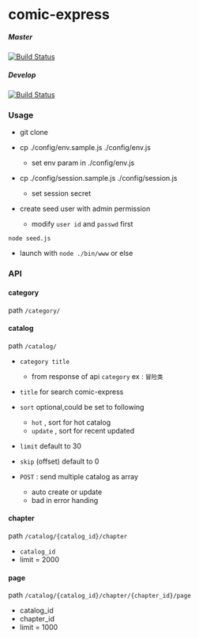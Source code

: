 comic-express
===

##### Master

[![Build Status](https://travis-ci.org/vivalalova/comic-express.svg?branch=master)](https://travis-ci.org/vivalalova/comic-express/)

##### Develop
[![Build Status](https://travis-ci.org/vivalalova/comic-express.svg?branch=develop)](https://travis-ci.org/vivalalova/comic-express/)


### Usage

* git clone
* cp ./config/env.sample.js ./config/env.js
	* set env param in ./config/env.js
* cp ./config/session.sample.js ./config/session.js
	* set session secret

* create seed user with admin permission
	* modify `user id` and `passwd` first
```
node seed.js
```


* launch with `node ./bin/www` or else



### API

#### category

path `/category/`

#### catalog

path `/catalog/`

* `category title`
	* from response of api `category` ex : `冒险类`
* `title` for search comic-express
* `sort` optional,could be set to following
	* `hot` , sort for hot catalog
	* `update` , sort for recent updated
* `limit` default to 30
* `skip` (offset) default to 0 


* `POST` : send multiple catalog as array
	* auto create or update
	* bad in error handing

#### chapter

path `/catalog/{catalog_id}/chapter`

* `catalog_id` 
* limit = 2000

#### page

path `/catalog/{catalog_id}/chapter/{chapter_id}/page`

* catalog_id
* chapter_id
* limit = 1000

